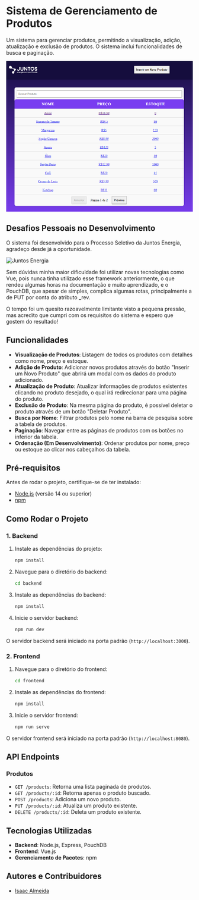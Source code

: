 # Sistema de Gerenciamento de Produtos

Um sistema para gerenciar produtos, permitindo a visualização, adição, atualização e exclusão de produtos. O sistema inclui funcionalidades de busca e paginação.

![Imagem Exemplo do Sistema](./frontend/public/image.png)


## Desafios Pessoais no Desenvolvimento

O sistema foi desenvolvido para o Processo Seletivo da Juntos Energia, agradeço desde já a oportunidade.

![Juntos Energia](https://juntosenergia.com.br/wp-content/webp-express/webp-images/themes/zygon-juntos/res/img/assets/logo.png.webp)

Sem dúvidas minha maior dificuldade foi utilizar novas tecnologias como Vue, pois nunca tinha utilizado esse framework anteriormente, o que rendeu algumas horas na documentação e muito aprendizado, e o PouchDB, que apesar de simples, complica algumas rotas, principalmente a de PUT por conta do atributo _rev.

O tempo foi um quesito razoavelmente limitante visto a pequena pressão, mas acredito que cumpri com os requisitos do sistema e espero que gostem do resultado!

## Funcionalidades

- **Visualização de Produtos**: Listagem de todos os produtos com detalhes como nome, preço e estoque.
- **Adição de Produto**: Adicionar novos produtos através do botão "Inserir um Novo Produto" que abrirá um modal com os dados do produto adicionado.
- **Atualização de Produto**: Atualizar informações de produtos existentes clicando no produto desejado, o qual irá redirecionar para uma página do produto.
- **Exclusão de Produto**: Na mesma página do produto, é possível deletar o produto através de um botão "Deletar Produto".
- **Busca por Nome**: Filtrar produtos pelo nome na barra de pesquisa sobre a tabela de produtos.
- **Paginação**: Navegar entre as páginas de produtos com os botões no inferior da tabela.
- **Ordenação (Em Desenvolvimento)**: Ordenar produtos por nome, preço ou estoque ao clicar nos cabeçalhos da tabela.

## Pré-requisitos

Antes de rodar o projeto, certifique-se de ter instalado:

- [Node.js](https://nodejs.org/) (versão 14 ou superior)
- [npm](https://www.npmjs.com/)

## Como Rodar o Projeto

### 1. Backend

1. Instale as dependências do projeto:
    ```bash
    npm install
    ```

2. Navegue para o diretório do backend:
    ```bash
    cd backend
    ```

3. Instale as dependências do backend:
    ```bash
    npm install
    ```

4. Inicie o servidor backend:
    ```bash
    npm run dev
    ```

O servidor backend será iniciado na porta padrão (`http://localhost:3000`).

### 2. Frontend

1. Navegue para o diretório do frontend:
    ```bash
    cd frontend
    ```

2. Instale as dependências do frontend:
    ```bash
    npm install
    ```

3. Inicie o servidor frontend:
    ```bash
    npm run serve
    ```

O servidor frontend será iniciado na porta padrão (`http://localhost:8080`).

## API Endpoints

### Produtos

- `GET /products`: Retorna uma lista paginada de produtos.
- `GET /products/:id`: Retorna apenas o produto buscado.
- `POST /products`: Adiciona um novo produto.
- `PUT /products/:id`: Atualiza um produto existente.
- `DELETE /products/:id`: Deleta um produto existente.

## Tecnologias Utilizadas

- **Backend**: Node.js, Express, PouchDB
- **Frontend**: Vue.js
- **Gerenciamento de Pacotes**: npm

## Autores e Contribuidores

- [Isaac Almeida](https://github.com/isaac-prado)